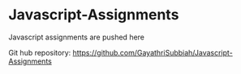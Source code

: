 # Javascript-Assignments
Javascript assignments are pushed here

Git hub repository: https://github.com/GayathriSubbiah/Javascript-Assignments
